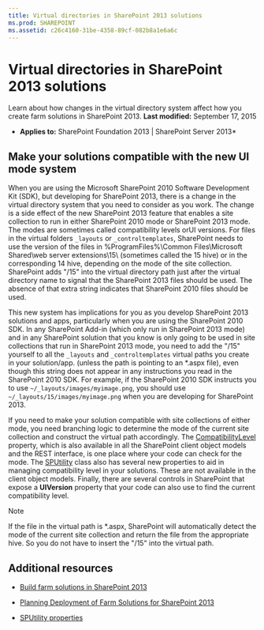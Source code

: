```yaml
---
title: Virtual directories in SharePoint 2013 solutions
ms.prod: SHAREPOINT
ms.assetid: c26c4160-31be-4358-89cf-082b8a1e6a6c
---
```



# Virtual directories in SharePoint 2013 solutions
Learn about how changes in the virtual directory system affect how you create farm solutions in SharePoint 2013. 
 **Last modified:** September 17, 2015
  
    
    

 * **Applies to:** SharePoint Foundation 2013 | SharePoint Server 2013* 
## Make your solutions compatible with the new UI mode system

When you are using the Microsoft SharePoint 2010 Software Development Kit (SDK), but developing for SharePoint 2013, there is a change in the virtual directory system that you need to consider as you work. The change is a side effect of the new SharePoint 2013 feature that enables a site collection to run in either SharePoint 2010 mode or SharePoint 2013 mode. The modes are sometimes called compatibility levels orUI versions. For files in the virtual folders  `_layouts` or `_controltemplates`, SharePoint needs to use the version of the files in %ProgramFiles%\\Common Files\\Microsoft Shared\\web server extensions\\15\\ (sometimes called the 15 hive) or in the corresponding 14 hive, depending on the mode of the site collection. SharePoint adds "/15" into the virtual directory path just after the virtual directory name to signal that the SharePoint 2013 files should be used. The absence of that extra string indicates that SharePoint 2010 files should be used. 
  
    
    
This new system has implications for you as you develop SharePoint 2013 solutions and apps, particularly when you are using the SharePoint 2010 SDK. In any SharePoint Add-in (which only run in SharePoint 2013 mode) and in any SharePoint solution that you know is only going to be used in site collections that run in SharePoint 2013 mode, you need to add the "/15" yourself to all the  `_layouts` and `_controltemplates` virtual paths you create in your solution/app. (unless the path is pointing to an *.aspx file), even though this string does not appear in any instructions you read in the SharePoint 2010 SDK. For example, if the SharePoint 2010 SDK instructs you to use `~/_layouts/images/myimage.png`, you should use  `~/_layouts/15/images/myimage.png` when you are developing for SharePoint 2013.
  
    
    
If you need to make your solution compatible with site collections of either mode, you need branching logic to determine the mode of the current site collection and construct the virtual path accordingly. The  [CompatibilityLevel](https://msdn.microsoft.com/library/Microsoft.SharePoint.SPSite.CompatibilityLevel.aspx) property, which is also available in all the SharePoint client object models and the REST interface, is one place where your code can check for the mode. The [SPUtility](https://msdn.microsoft.com/library/Microsoft.SharePoint.Utilities.SPUtility.aspx) class also has several new properties to aid in managing compatibility level in your solutions. These are not available in the client object models. Finally, there are several controls in SharePoint that expose a **UIVersion** property that your code can also use to find the current compatibility level.
  
    
    

> [!Note]  
> If the file in the virtual path is *.aspx, SharePoint will automatically detect the mode of the current site collection and return the file from the appropriate hive. So you do not have to insert the "/15" into the virtual path. 
  
    
    


## Additional resources
<a name="bk_addresources"> </a>


-  [Build farm solutions in SharePoint 2013](build-farm-solutions-in-sharepoint-2013.md)
    
  
-  [Planning Deployment of Farm Solutions for SharePoint 2013](http://blogs.technet.com/b/mspfe/archive/2013/02/04/planning-deployment-of-farm-solutions-for-sharepoint-2013.aspx)
    
  
-  [SPUtility properties](http://msdn.microsoft.com/library/Properties.T:Microsoft.SharePoint.Utilities.SPUtility.aspx)
    
  

